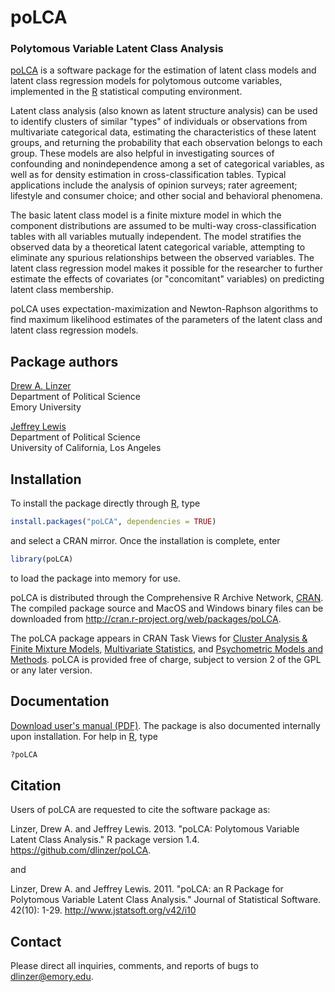 # poLCA

### Polytomous Variable Latent Class Analysis

[poLCA][] is a software package for the estimation of latent class models and latent class regression models for polytomous outcome variables, implemented in the [R][] statistical computing environment.

Latent class analysis (also known as latent structure analysis) can be used to identify clusters of similar "types" of individuals or observations from multivariate categorical data, estimating the characteristics of these latent groups, and returning the probability that each observation belongs to each group. These models are also helpful in investigating sources of confounding and nonindependence among a set of categorical variables, as well as for density estimation in cross-classification tables. Typical applications include the analysis of opinion surveys; rater agreement; lifestyle and consumer choice; and other social and behavioral phenomena.

The basic latent class model is a finite mixture model in which the component distributions are assumed to be multi-way cross-classification tables with all variables mutually independent. The model stratifies the observed data by a theoretical latent categorical variable, attempting to eliminate any spurious relationships between the observed variables. The latent class regression model makes it possible for the researcher to further estimate the effects of covariates (or "concomitant" variables) on predicting latent class membership.

poLCA uses expectation-maximization and Newton-Raphson algorithms to find maximum likelihood estimates of the parameters of the latent class and latent class regression models.


## Package authors

[Drew A. Linzer](http://userwww.service.emory.edu/~dlinzer)  
Department of Political Science  
Emory University  

[Jeffrey Lewis](http://www.sscnet.ucla.edu/polisci/faculty/lewis)  
Department of Political Science  
University of California, Los Angeles  


## Installation

To install the package directly through [R][], type

```R
install.packages("poLCA", dependencies = TRUE)
```

and select a CRAN mirror.  Once the installation is complete, enter

```R
library(poLCA)
```

to load the package into memory for use.

poLCA is distributed through the Comprehensive R Archive Network, [CRAN](http://cran.r-project.org).  The compiled package source and MacOS and Windows binary files can be downloaded from http://cran.r-project.org/web/packages/poLCA.

The poLCA package appears in CRAN Task Views for [Cluster Analysis & Finite Mixture Models](http://cran.r-project.org/web/views/Cluster.html), [Multivariate Statistics](http://cran.r-project.org/web/views/Multivariate.html), and [Psychometric Models and Methods](http://cran.r-project.org/web/views/Psychometrics.html). poLCA is provided free of charge, subject to version 2 of the GPL or any later version. 


## Documentation

[Download user's manual (PDF)](inst/doc/poLCA-manual-1-4.pdf?raw=true). The package is also documented internally upon installation.  For help in [R][], type

```R
?poLCA
```


## Citation

Users of poLCA are requested to cite the software package as:

Linzer, Drew A. and Jeffrey Lewis. 2013. "poLCA: Polytomous Variable Latent Class Analysis." R package version 1.4. https://github.com/dlinzer/poLCA.

and

Linzer, Drew A. and Jeffrey Lewis. 2011. "poLCA: an R Package for Polytomous Variable Latent Class Analysis." Journal of Statistical Software. 42(10): 1-29. http://www.jstatsoft.org/v42/i10


## Contact 

Please direct all inquiries, comments, and reports of bugs to dlinzer@emory.edu.


[poLCA]: https://github.com/dlinzer/poLCA
[R]: http://cran.r-project.org
